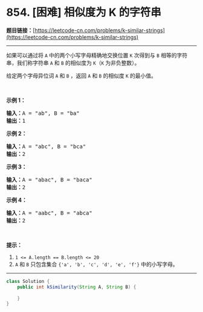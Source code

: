 # 854. [困难] 相似度为 K 的字符串

**题目链接：**[https://leetcode-cn.com/problems/k-similar-strings](https://leetcode-cn.com/problems/k-similar-strings)

---

<div class="content__1Y2H">
 <div class="notranslate">
  <p>如果可以通过将 <code>A</code> 中的两个小写字母精确地交换位置 <code>K</code> 次得到与 <code>B</code> 相等的字符串，我们称字符串&nbsp;<code>A</code>&nbsp;和&nbsp;<code>B</code>&nbsp;的相似度为 <code>K</code>（<code>K</code>&nbsp;为非负整数）。</p> 
  <p>给定两个字母异位词&nbsp;<code>A</code>&nbsp;和&nbsp;<code>B</code>&nbsp;，返回 <code>A</code> 和 <code>B</code>&nbsp;的相似度 <code>K</code> 的最小值。</p> 
  <p>&nbsp;</p> 
  <p><strong>示例 1：</strong></p> 
  <pre class="language-text"><strong>输入：</strong>A = "ab", B = "ba"
<strong>输出：</strong>1
</pre> 
  <p><strong>示例 2：</strong></p> 
  <pre class="language-text"><strong>输入：</strong>A = "abc", B = "bca"
<strong>输出：</strong>2
</pre> 
  <p><strong>示例 3：</strong></p> 
  <pre class="language-text"><strong>输入：</strong>A = "abac", B = "baca"
<strong>输出：</strong>2
</pre> 
  <p><strong>示例 4：</strong></p> 
  <pre class="language-text"><strong>输入：</strong>A = "aabc", B = "abca"
<strong>输出：</strong>2</pre> 
  <p>&nbsp;</p> 
  <p><strong>提示：</strong></p> 
  <ol> 
   <li><code>1 &lt;= A.length == B.length &lt;= 20</code></li> 
   <li><code>A</code>&nbsp;和&nbsp;<code>B</code>&nbsp;只包含集合&nbsp;<code>{'a', 'b', 'c', 'd', 'e', 'f'}</code>&nbsp;中的小写字母。</li> 
  </ol> 
 </div>
</div>

---

```java
class Solution {
    public int kSimilarity(String A, String B) {
        
    }
}
```